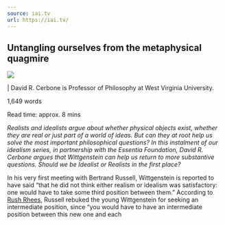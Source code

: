 ```yaml
---
source: iai.tv
url: https://iai.tv/
---
```


## Untangling ourselves from the metaphysical quagmire

![](https://iai.tv/assets/Uploads/_resampled/FillWzExNjgsNDAwXQ/24-02-29-Wittgensteins-idealism-philosophy-iai.webp)

| David R. Cerbone is Professor of Philosophy at West Virginia University.

1,649 words

Read time: approx. 8 mins

_Realists and idealists argue about whether physical objects exist, whether they are real or just part of a world of ideas. But can they at root help us solve the most important philosophical questions? In this instalment of our idealism series, in partnership with the Essentia Foundation, David R. Cerbone argues that Wittgenstein can help us return to more substantive questions. Should we be Idealist or Realists in the first place?_

In his very first meeting with Bertrand Russell, Wittgenstein is reported to have said “that he did not think either realism or idealism was satisfactory: one would have to take some third position between them.” According to [Rush Rhees](https://oar.princeton.edu/bitstream/88435/pr18s4jn8b/1/WittgensteinsPhilosophicalConversation.pdf), Russell rebuked the young Wittgenstein for seeking an intermediate position, since “you would have to have an intermediate position between this new one and each
